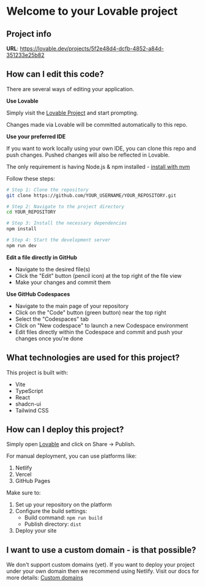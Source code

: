 # Welcome to your Lovable project

## Project info

**URL**: https://lovable.dev/projects/5f2e48d4-dcfb-4852-a84d-351233e25b82

## How can I edit this code?

There are several ways of editing your application.

**Use Lovable**

Simply visit the [Lovable Project](https://lovable.dev/projects/5f2e48d4-dcfb-4852-a84d-351233e25b82) and start prompting.

Changes made via Lovable will be committed automatically to this repo.

**Use your preferred IDE**

If you want to work locally using your own IDE, you can clone this repo and push changes. Pushed changes will also be reflected in Lovable.

The only requirement is having Node.js & npm installed - [install with nvm](https://github.com/nvm-sh/nvm#installing-and-updating)

Follow these steps:

```sh
# Step 1: Clone the repository
git clone https://github.com/YOUR_USERNAME/YOUR_REPOSITORY.git

# Step 2: Navigate to the project directory
cd YOUR_REPOSITORY

# Step 3: Install the necessary dependencies
npm install

# Step 4: Start the development server
npm run dev
```

**Edit a file directly in GitHub**

- Navigate to the desired file(s)
- Click the "Edit" button (pencil icon) at the top right of the file view
- Make your changes and commit them

**Use GitHub Codespaces**

- Navigate to the main page of your repository
- Click on the "Code" button (green button) near the top right
- Select the "Codespaces" tab
- Click on "New codespace" to launch a new Codespace environment
- Edit files directly within the Codespace and commit and push your changes once you're done

## What technologies are used for this project?

This project is built with:

- Vite
- TypeScript
- React
- shadcn-ui
- Tailwind CSS

## How can I deploy this project?

Simply open [Lovable](https://lovable.dev/projects/5f2e48d4-dcfb-4852-a84d-351233e25b82) and click on Share -> Publish.

For manual deployment, you can use platforms like:

1. Netlify
2. Vercel
3. GitHub Pages

Make sure to:
1. Set up your repository on the platform
2. Configure the build settings:
   - Build command: `npm run build`
   - Publish directory: `dist`
3. Deploy your site

## I want to use a custom domain - is that possible?

We don't support custom domains (yet). If you want to deploy your project under your own domain then we recommend using Netlify. Visit our docs for more details: [Custom domains](https://docs.lovable.dev/tips-tricks/custom-domain/)